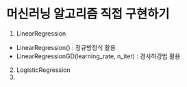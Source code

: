 # 머신러닝 알고리즘 직접 구현하기

1. LinearRegression
  - LinearRegression() : 정규방정식 활용
  - LinearRegressionGD(learning_rate, n_iter) : 경사하강법 활용 

2. LogisticRegression
3. 
